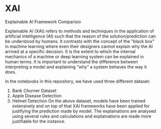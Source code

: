 # XAI
Explainable AI Framework Comparisio

Explainable AI (XAI) refers to methods and techniques in the application of artificial intelligence (AI) such that the reason of the solution/prediction can be understood by humans. It contrasts with the concept of the "black box" in machine learning where even their designers cannot explain why the AI arrived at a specific decision. It is the extent to which the internal mechanics of a machine or deep learning system can be explained in human terms. It is important to understand the difference between interpreting a model and explaining “why” a system behaves the way it does.

In the notebooks in this repository, we have used three different dataset:
  1. Bank Churner Dataset
  2. Apple Disease Detection
  3. Helmet Detection
On the above dataset, models have been trained extensively and on top of that XAI frameworks have been applied for justifying the prediction made by model.
The explainations are analysed using several rules and calculations and explainations are made more justifiable for the instance.
